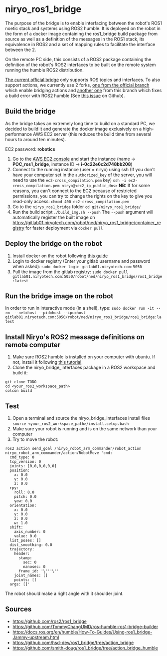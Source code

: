 # niryo_ros1_bridge

The purpose of the bridge is to enable interfacing between the robot's ROS1 noetic stack and systems using ROS2 humble. It is deployed on the robot in the form of a docker image containing the ros1_bridge build package from source as well as a definition of the messages in the ROS1 stack, its equivalence in ROS2 and a set of mapping rules to facilitate the interface between the 2.

On the remote PC side, this consists of a ROS2 package containing the definition of the robot's ROS2 interfaces to be built on the remote system running the humble ROS2 distribution.

[The current official bridge](https://github.com/ros2/ros1_bridge) only supports ROS topics and interfaces. To also support actions, we currently use 2 forks, [one from the official branch](https://github.com/hsd-dev/ros1_bridge/tree/action_bridge) which enable bridging actions and [another one](https://github.com/smith-doug/ros1_bridge/tree/action_bridge_humble) from this branch which fixes a build error with ROS2 humble (See [this issue](https://github.com/ros2/ros1_bridge/issues/403) on Github).

## Build the bridge

As the bridge takes an extremely long time to build on a standard PC, we decided to build it and generate the docker image exclusively on a high-performance AWS EC2 server (this reduces the build time from several hours to around ten minutes).

EC2 password: **robotics**

1. Go to the [AWS EC2 console](https://eu-west-3.console.aws.amazon.com/ec2/home?region=eu-west-3#Instances:instanceId=i-0c22e6c2d748bb208) and start the instance (name -> **POC_ros1_bridge**, instance ID -> **i-0c22e6c2d748bb208**)
2. Connect to the running instance (user = niryo) using ssh (If you don't have your computer set in the `authorized_key` of the server, you will need to use the `ec2-cross_compilation.pem` key)
```ssh -i ec2-cross_compilation.pem niryo@<ec2_ip_public_dns>```
**NB:** If for some reasons, you can't connect to the EC2 because of restricted permissions, you can try to change the rights on the key to give you read-only access:
```chmod 400 ec2-cross_compilation.pem```
3. Go to the `niryo_ros1_bridge` folder
```cd git/niryo_ros1_bridge/```
4. Run the build script
```./build_img.sh --push```
The `--push` argument will automatically register the built image on https://gitlab01.niryotech.com/robot/ned/niryo_ros1_bridge/container_registry for faster deployment via `docker pull`

## Deploy the bridge on the robot

1. Install docker on the robot following [this guide](https://docs.docker.com/engine/install/ubuntu/#install-using-the-repository)
2. Login to docker registry (Enter your gitlab username and password when asked):
```sudo docker login gitlab01.niryotech.com:5050```
3. Pull the image from the gitlab registry:
```sudo docker pull gitlab01.niryotech.com:5050/robot/ned/niryo_ros1_bridge/ros1_bridge:latest```

## Run the bridge image on the robot

In order to run in interactive mode (in a shell), type:
```sudo docker run -it --rm  --net=host --pid=host --ipc=host gitlab01.niryotech.com:5050/robot/ned/niryo_ros1_bridge/ros1_bridge:latest```


## Install Niryo's ROS2 message definitions on remote computer

1. Make sure ROS2 humble is installed on your computer with ubuntu. If not, install it following [this tutorial](https://docs.ros.org/en/humble/Installation/Ubuntu-Install-Debs.html).
2. Clone the niryo_bridge_interfaces package in a ROS2 workspace and build it:
```
git clone TODO
cd <your_ros2_workspace_path>
colcon build
```

## Test

1. Open a terminal and source the niryo_bridge_interfaces install files
```source <your_ros2_workspace_path>/install.setup.bash```
2. Make sure your robot is running and is on the same network than your computer
3. Try to move the robot:
```
ros2 action send_goal /niryo_robot_arm_commander/robot_action niryo_robot_arm_commander/action/RobotMove 'cmd:
  cmd_type: 0
  tcp_version: 0
  joints: [0,0,0,0,0,0]
  position:
    x: 0.0
    y: 0.0
    z: 0.0
  rpy:
    roll: 0.0
    pitch: 0.0
    yaw: 0.0
  orientation:
    x: 0.0
    y: 0.0
    z: 0.0
    w: 1.0
  shift:
    axis_number: 0
    value: 0.0
  list_poses: []
  dist_smoothing: 0.0
  trajectory:
    header:
      stamp:
        sec: 0
        nanosec: 0
      frame_id: '\'''\''
    joint_names: []
    points: []
  args: []'
```
The robot should make a right angle with it shoulder joint.

## Sources

- https://github.com/ros2/ros1_bridge
- https://github.com/TommyChangUMD/ros-humble-ros1-bridge-builder
- https://docs.ros.org/en/humble/How-To-Guides/Using-ros1_bridge-Jammy-upstream.html
- https://github.com/hsd-dev/ros1_bridge/tree/action_bridge
- https://github.com/smith-doug/ros1_bridge/tree/action_bridge_humble